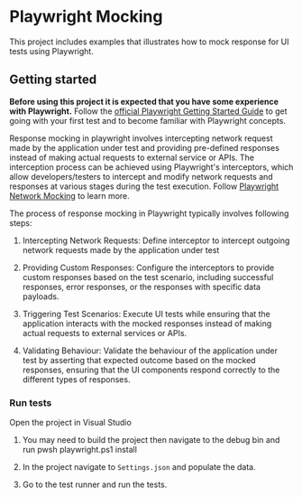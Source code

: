 # Playwright Mocking

This project includes examples that illustrates how to mock response for UI tests using Playwright.


## Getting started

**Before using this project it is expected that you have some experience with Playwright.** Follow the [official Playwright Getting Started Guide](https://playwright.dev/docs/intro) to get going with your first test and to become familiar with Playwright concepts.

Response mocking in playwright involves intercepting network request made by the application under test and providing pre-defined responses instead of making actual requests to external service or APIs. The interception process can be achieved using Playwright's interceptors, which allow developers/testers to intercept and modify network requests and responses at various stages during the test execution. Follow [Playwright Network Mocking](https://playwright.dev/dotnet/docs/network) to learn more.

The process of response mocking in Playwright typically involves following steps:

1. Intercepting Network Requests: Define interceptor to intercept outgoing network requests made by the application under test 

2. Providing Custom Responses: Configure the interceptors to provide custom responses based on the test scenario, including successful responses, error responses, or the responses with specific data payloads.

3. Triggering Test Scenarios: Execute UI tests while ensuring that the application interacts with the mocked responses instead of making actual requests to external services or APIs.

4. Validating Behaviour: Validate the behaviour of the application under test by asserting that expected outcome based on the mocked responses, ensuring that the UI components respond correctly to the different types of responses.


### Run tests

Open the project in Visual Studio

1. You may need to build the project then navigate to the debug bin and run pwsh playwright.ps1 install

2. In the project navigate to `Settings.json` and populate the data. 

3. Go to the test runner and run the tests.